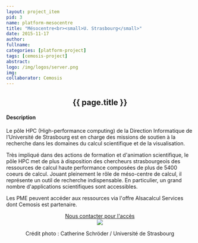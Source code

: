 ```yaml
---
layout: project_item
pid: 3
name: platform-mesocentre
title: "Mésocentre<br><small>U. Strasbourg</small>"
date: 2015-11-17
author:
fullname:
categories: [platform-project]
tags: [cemosis-project]
abstract: 
logo: /img/logos/server.png
img: 
collaborator: Cemosis
---
```


<center>
<h2>{{ page.title }}</h2>
</center>

<div class="row-fluid">
<div class="col-md-6">
<div class="media-body">

#### Description

Le pôle HPC (High-performance computing) de la Direction Informatique
de l’Université de Strasbourg est en charge des missions de soutien à
la recherche dans les domaines du calcul scientifique et de la
visualisation.

Très impliqué dans des actions de formation et d'animation
scientifique, le pôle HPC met de plus à disposition des chercheurs
strasbourgeois des ressources de calcul haute performance composées de
plus de 5400 coeurs de calcul. Jouant pleinement le rôle de
méso-centre de calcul, il représente un outil de recherche
indispensable. En particulier, un grand nombre d'applications
scientifiques sont accessibles.

Les PME peuvent accéder aux ressources via l'offre Alsacalcul Services
dont Cemosis est partenaire.

<center>
<a class="btn btn-lg btn-success fp-buttons" href="mailto:contact@cemosis.fr">Nous contacter pour l'accès</a>
</center>

</div>
</div>

<div class="col-md-6">
<center>
<a href="https://hpc.unistra.fr/">
<img class="img-responsive" src="/img/project/platforms/mesocentre.png">
</a>
   
<br />
   
Crédit photo : Catherine Schröder / Université de Strasbourg

</center>
</div>
</div>
